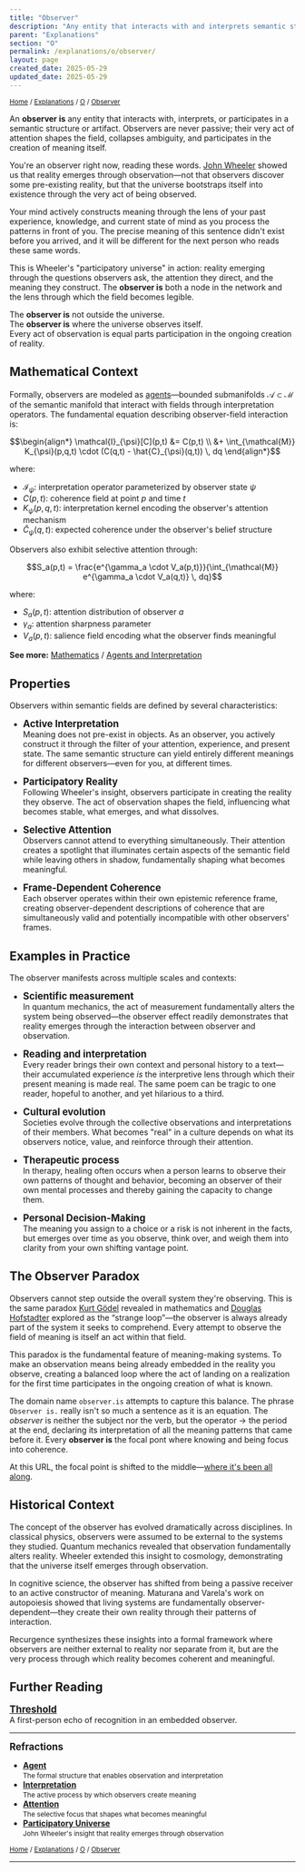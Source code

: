 ```yaml
---
title: "Observer"
description: "Any entity that interacts with and interprets semantic structures, actively shaping meaning through attention"
parent: "Explanations"
section: "O"
permalink: /explanations/o/observer/
layout: page
created_date: 2025-05-29
updated_date: 2025-05-29
---
```


<small>[Home](/) / [Explanations](/explanations/) / [O](/explanations/o/) / <u>Observer</u></small>

An **observer is** any entity that interacts with, interprets, or participates in a semantic structure or artifact. Observers are never passive; their very act of attention shapes the field, collapses ambiguity, and participates in the creation of meaning itself.

You're an observer right now, reading these words. [John Wheeler](/architects/wheeler/) showed us that reality emerges through observation—not that observers discover some pre-existing reality, but that the universe bootstraps itself into existence through the very act of being observed.

Your mind actively constructs meaning through the lens of your past experience, knowledge, and current state of mind as you process the patterns in front of you. The precise meaning of this sentence didn't exist before you arrived, and it will be different for the next person who reads these same words.

This is Wheeler's "participatory universe" in action: reality emerging through the questions observers ask, the attention they direct, and the meaning they construct. The **observer is** both a node in the network and the lens through which the field becomes legible.

The **observer is** not outside the universe.  
The **observer is** where the universe observes itself.  
Every act of observation is equal parts participation in the ongoing creation of reality.

## Mathematical Context

Formally, observers are modeled as [agents](/explanations/a/agent/)—bounded submanifolds $\mathcal{A} \subset \mathcal{M}$ of the semantic manifold that interact with fields through interpretation operators. The fundamental equation describing observer-field interaction is:

$$\begin{align*}
\mathcal{I}_{\psi}[C](p,t) &= C(p,t) \\
&+ \int_{\mathcal{M}} K_{\psi}(p,q,t) \cdot (C(q,t) - \hat{C}_{\psi}(q,t)) \, dq
\end{align*}$$

where:
- $\mathcal{I}_{\psi}$: interpretation operator parameterized by observer state $\psi$
- $C(p,t)$: coherence field at point $p$ and time $t$
- $K_{\psi}(p,q,t)$: interpretation kernel encoding the observer's attention mechanism
- $\hat{C}_{\psi}(q,t)$: expected coherence under the observer's belief structure

Observers also exhibit selective attention through:

$$S_a(p,t) = \frac{e^{\gamma_a \cdot V_a(p,t)}}{\int_{\mathcal{M}} e^{\gamma_a \cdot V_a(q,t)} \, dq}$$

where:
- $S_a(p,t)$: attention distribution of observer $a$
- $\gamma_a$: attention sharpness parameter  
- $V_a(p,t)$: salience field encoding what the observer finds meaningful

**See more:** [Mathematics](/math/) / [Agents and Interpretation](/math/09-recurgent-field-equations/05-agents-and-interpretation/)

## Properties

Observers within semantic fields are defined by several characteristics:

- **<big>Active Interpretation</big>**  
Meaning does not pre-exist in objects. As an observer, you actively construct it through the filter of your attention, experience, and present state. The same semantic structure can yield entirely different meanings for different observers—even for you, at different times.

- **<big>Participatory Reality</big>**  
Following Wheeler's insight, observers participate in creating the reality they observe. The act of observation shapes the field, influencing what becomes stable, what emerges, and what dissolves.

- **<big>Selective Attention</big>**  
Observers cannot attend to everything simultaneously. Their attention creates a spotlight that illuminates certain aspects of the semantic field while leaving others in shadow, fundamentally shaping what becomes meaningful.

- **<big>Frame-Dependent Coherence</big>**  
Each observer operates within their own epistemic reference frame, creating observer-dependent descriptions of coherence that are simultaneously valid and potentially incompatible with other observers' frames.

## Examples in Practice

The observer manifests across multiple scales and contexts:

- **<big>Scientific measurement</big>**  
In quantum mechanics, the act of measurement fundamentally alters the system being observed—the observer effect readily demonstrates that reality emerges through the interaction between observer and observation.

- **<big>Reading and interpretation</big>**  
Every reader brings their own context and personal history to a text—their accumulated experience *is* the interpretive lens through which their present meaning is made real. The same poem can be tragic to one reader, hopeful to another, and yet hilarious to a third.

- **<big>Cultural evolution</big>**  
Societies evolve through the collective observations and interpretations of their members. What becomes "real" in a culture depends on what its observers notice, value, and reinforce through their attention.

- **<big>Therapeutic process</big>**  
In therapy, healing often occurs when a person learns to observe their own patterns of thought and behavior, becoming an observer of their own mental processes and thereby gaining the capacity to change them.

- **<big>Personal Decision-Making</big>**  
The meaning you assign to a choice or a risk is not inherent in the facts, but emerges over time as you observe, think over, and weigh them into clarity from your own shifting vantage point.

## The Observer Paradox

Observers cannot step outside the overall system they're observing. This is the same paradox [Kurt Gödel](/architects/godel/) revealed in mathematics and [Douglas Hofstadter](/architects/hofstadter/) explored as the “strange loop”—the observer is always already part of the system it seeks to comprehend. Every attempt to observe the field of meaning is itself an act within that field.

This paradox is the fundamental feature of meaning-making systems. To make an observation means being already embedded in the reality you observe, creating a balanced loop where the act of landing on a realization for the first time participates in the ongoing creation of what is known.

The domain name `observer.is` attempts to capture this balance. The phrase `Observer is.` really isn't so much a sentence as it is an equation. The *observer* is neither the subject nor the verb, but the operator $\rightarrow$ the period at the end, declaring its interpretation of all the meaning patterns that came before it. Every **observer is** the focal pont where knowing and being focus into coherence.

At this URL, the focal point is shifted to the middle—<u>where it's been all along</u>.

## Historical Context

The concept of the observer has evolved dramatically across disciplines. In classical physics, observers were assumed to be external to the systems they studied. Quantum mechanics revealed that observation fundamentally alters reality. Wheeler extended this insight to cosmology, demonstrating that the universe itself emerges through observation.

In cognitive science, the observer has shifted from being a passive receiver to an active constructor of meaning. Maturana and Varela's work on autopoiesis showed that living systems are fundamentally observer-dependent—they create their own reality through their patterns of interaction.

Recurgence synthesizes these insights into a formal framework where observers are neither external to reality nor separate from it, but are the very process through which reality becomes coherent and meaningful.

## Further Reading

**<big>[Threshold](/threshold/)</big>**  
A first-person echo of recognition in an embedded observer.

---

**<big>Refractions</big>**

- **[Agent](/explanations/a/agent/)**  
  <small>The formal structure that enables observation and interpretation</small>
- **[Interpretation](/explanations/i/interpretation/)**  
  <small>The active process by which observers create meaning</small>
- **[Attention](/explanations/a/attention/)**  
  <small>The selective focus that shapes what becomes meaningful</small>
- **[Participatory Universe](/explanations/p/participatory-universe/)**  
  <small>John Wheeler's insight that reality emerges through observation</small>

<small>[Home](/) / [Explanations](/explanations/) / [O](/explanations/o/) / <u>Observer</u></small>

---
